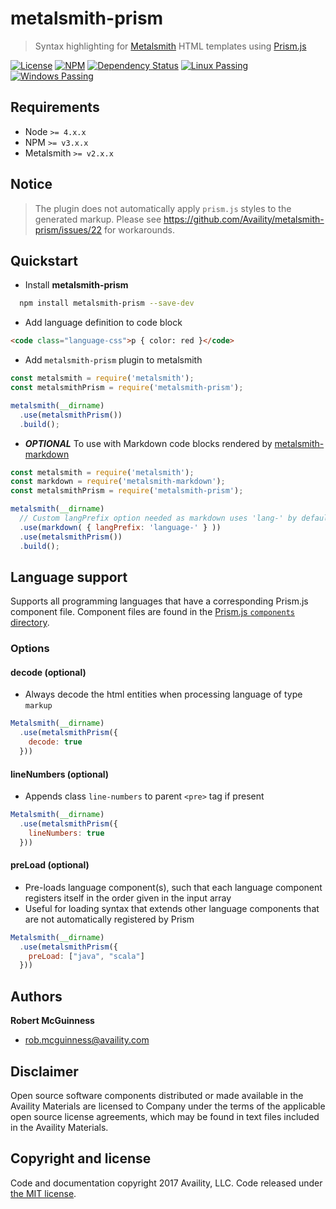# metalsmith-prism

> Syntax highlighting for [Metalsmith](http://www.metalsmith.io/) HTML templates using [Prism.js](http://prismjs.com/)

[![License](https://img.shields.io/badge/license-MIT-blue.svg?style=flat-square&label=license)](http://opensource.org/licenses/MIT)
[![NPM](http://img.shields.io/npm/v/metalsmith-prism.svg?style=flat-square&label=npm)](https://npmjs.org/package/metalsmith-prism)
[![Dependency Status](https://img.shields.io/david/Availity/metalsmith-prism.svg?style=flat-square)](https://david-dm.org/Availity/metalsmith-prism)
[![Linux Passing](https://img.shields.io/travis/Availity/metalsmith-prism.svg?style=flat-square&label=linux)](https://travis-ci.org/Availity/metalsmith-prism)
[![Windows Passing](https://img.shields.io/appveyor/ci/robmcguinness/metalsmith-prism.svg?style=flat-square&label=windows)](https://ci.appveyor.com/project/robmcguinness/metalsmith-prism)

## Requirements

+ Node `>= 4.x.x`
+ NPM `>= v3.x.x`
+ Metalsmith `>= v2.x.x`

## Notice
> The plugin does not automatically apply `prism.js` styles to the generated markup. Please see https://github.com/Availity/metalsmith-prism/issues/22 for workarounds.

## Quickstart

+ Install **metalsmith-prism**

```bash
  npm install metalsmith-prism --save-dev
```

+ Add language definition to code block

```html
<code class="language-css">p { color: red }</code>
```

+ Add `metalsmith-prism` plugin to metalsmith

```js
const metalsmith = require('metalsmith');
const metalsmithPrism = require('metalsmith-prism');

metalsmith(__dirname)
  .use(metalsmithPrism())
  .build();
```

+ **_OPTIONAL_** To use with Markdown code blocks rendered by [metalsmith-markdown](https://github.com/segmentio/metalsmith-markdown)

```js
const metalsmith = require('metalsmith');
const markdown = require('metalsmith-markdown');
const metalsmithPrism = require('metalsmith-prism');

metalsmith(__dirname)
  // Custom langPrefix option needed as markdown uses 'lang-' by default:
  .use(markdown( { langPrefix: 'language-' } ))
  .use(metalsmithPrism())
  .build();
```

## Language support

Supports all programming languages that have a corresponding Prism.js component file. Component files are found in the [Prism.js `components` directory](https://github.com/PrismJS/prism/tree/master/components).

### Options

#### decode (optional)

- Always decode the html entities when processing language of type `markup`

```js
Metalsmith(__dirname)
  .use(metalsmithPrism({
    decode: true
  }))
```

#### lineNumbers (optional)

- Appends class `line-numbers` to parent `<pre>` tag if present

```javascript
Metalsmith(__dirname)
  .use(metalsmithPrism({
    lineNumbers: true
  }))
```

#### preLoad (optional)

- Pre-loads language component(s), such that each language component registers itself in the order given in the input array
- Useful for loading syntax that extends other language components that are not automatically registered by Prism

```javascript
Metalsmith(__dirname)
  .use(metalsmithPrism({
    preLoad: ["java", "scala"]
  }))
```

## Authors

**Robert McGuinness**
+ [rob.mcguinness@availity.com](rob.mcguinness@availity.com)

## Disclaimer

Open source software components distributed or made available in the Availity Materials are licensed to Company under the terms of the applicable open source license agreements, which may be found in text files included in the Availity Materials.

## Copyright and license

Code and documentation copyright 2017 Availity, LLC. Code released under [the MIT license](https://github.com/Availity/metalsmith-prism/blob/master/LICENSE).



